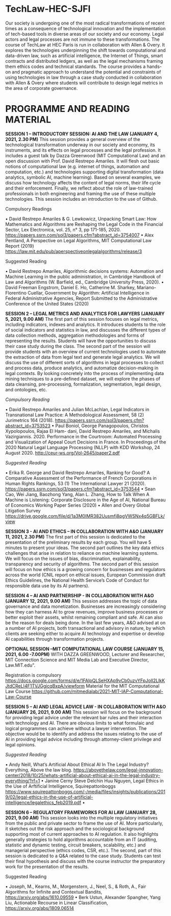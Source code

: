 # TechLaw-HEC-SJFI
Our society is undergoing one of the most radical transformations of recent times as a consequence of technological innovation and the implementation of tech-based tools in diverse areas of our society and our economy. Legal actors and legal processes are not immune to these transformations. The course of TechLaw at HEC Paris is run in collaboration with Allen & Overy. It explores the technologies underpinning the shift towards computational and data-driven law, such as artificial intelligence, the Internet of Things, smart contracts and distributed ledgers, as well as the legal mechanisms framing them ethics codes and technical standards. 
The course provides a hands-on and pragmatic approach to understand the potential and constraints of using technologies in law through a case study conducted in collaboration with Allen & Overy where students will contribute to design legal metrics in the area of corporate governance. 

# PROGRAMME AND READING MATERIAL

**SESSION 1 – INTRODUCTORY SESSION: AI AND THE LAW (JANUARY 4, 2021, 2.30 PM)**
This session provides a general overview of the technological transformation underway in our society and economy, its instruments, and its effects on legal processes and the legal profession. It includes a guest talk by Dazza Greenwood (MIT Computational Law) and an open discussion with Prof. David Restrepo Amariles. It will flesh out basic notions of computational law (e.g. internet of things, automation and computation, etc.) and technologies supporting digital transformation (data analytics, symbolic AI, machine learning). Based on several examples, we discuss how technology affects the content of legal norms, their life cycle and their enforcement. Finally, we reflect about the role of law-trained professionals in both engineering and framing the use of these multiple technologies. This session includes an introduction to the use of Github. 

Compulsory Readings 

•	David Restrepo Amariles & G. Lewkowicz, Unpacking Smart Law: How Mathematics and Algorithms are Reshaping the Legal Code in the Financial Sector, Lex Electronica, vol. 25, n° 3, pp 171-185, 2020. https://papers.ssrn.com/sol3/papers.cfm?abstract_id=3754007
•	Alex Pentland, A Perspective on Legal Algorithms, MIT Computational Law Report (2019) https://law.mit.edu/pub/aperspectiveonlegalalgorithms/release/3

Suggested Reading 

•	David Restrepo Amariles, Algorithmic decisions systems: Automation and Machine Learning in the public administration, in Cambridge Handbook of Law and Algorithms (W. Barfield, ed., Cambridge University Press, 2020). 
•	David Freeman Engstrom, Daniel E. Ho, Catherine M. Sharkey, Mariano-Florentino Cuellar, Government by Algorithm: Artificial Intelligence in Federal Administrative Agencies, Report Submitted to the Administrative Conference of the United States (2020)


**SESSION 2 – LEGAL METRICS AND ANALYTICS FOR LAWYERS (JANUARY 5, 2021, 9.00 AM)**
The first part of this session focuses on legal metrics, including indicators, indexes and analytics. It introduces students to the role of social indicators and statistics in law, and discusses the different types of data collection methods, aggregation methodologies and forms of representing the results. Students will have the opportunities to discuss their case study during the class. The second part of the session will provide students with an overview of current technologies used to automate the extraction of data from legal text and generate legal analytics. We will discuss the use of different sorts of algorithms in legal processes to collect and process data, produce analytics, and automatize decision-making in legal contexts. By looking concretely into the process of implementing data mining techniques to a pre-defined dataset, we will explore the phases of data cleansing, pre-processing, formalization, segmentation, legal design, and ontologies, etc. 

*Compulsory Reading*

•	David Restrepo Amariles and Julian McLachlan, Legal Indicators in Transnational Law Practice: A Methodological Assessment, 58 (2) Jurimetrics 164 (2018). https://papers.ssrn.com/sol3/papers.cfm?abstract_id=3753523
•	Paul Boniol, George Panagopoulos, Christos Xypolopoulos, Rajaa El Ham- dani, David Restrepo Amariles, and Michalis Vazirgiannis. 2020. Performance in the Courtroom: Automated Processing and Visualization of Appeal Court Decisions in France. In Proceedings of the 2020 Natural Legal Language Processing (NLLP) with KDD Workshop, 24 August 2020. http://ceur-ws.org/Vol-2645/paper2.pdf

*Suggested Reading*

•	Erika R. George and David Restrepo Amariles, Ranking for Good? A Comparative Assessment of the Performance of French Corporations in Human Rights Rankings, 53 (1) The International Lawyer 21 (2020). https://papers.ssrn.com/sol3/papers.cfm?abstract_id=3753544
•	Sean Cao, Wei Jiang, Baozhong Yang, Alan L. Zhang, How to Talk When A Machine is Listening: Corporate Disclosure in the Age of AI, National Bureau of Economics Working Paper Series (2020)
•	Allen and Overy Global Litigation Survey https://drive.google.com/file/d/1a3M0IMR382Uusmfj8pgVWSNx4q5GBFLk/view


**SESSION 3 - AI AND ETHICS – IN COLLABORATION WITH A&O (JANUARY 11, 2021, 2.30 PM)**
The first part of this session is dedicated to the presentation of the preliminary results by each group. You will have 5 minutes to present your ideas. The second part outlines the key data ethics challenges that arise in relation to reliance on machine learning systems. We will focus on the issues of bias, discrimination, explainability, transparency and security of algorithms. The second part of this session will focus on how ethics is a growing concern for businesses and regulators across the world (CNIL report on ethical issues, European Commission draft Ethics Guidelines, the National Health Service’s Code of Conduct for responsible data use by its AI partners).

**SESSION 4 –  AI AND PARTNERSHIP - IN COLLABORATION WITH A&O (JANUARY 12, 2021, 9.00 AM)**
This session addresses the topic of data governance and data monetization. Businesses are increasingly considering how they can harness AI to grow revenues, improve business processes or better exploit their assets, whilst remaining compliant and safe.  AI can also be the reason for deals being done. In the last few years, A&O advised at on a number of AI projects, both transactional and advisory in nature, by which clients are seeking either to acquire AI technology and expertise or develop AI capabilities through transformation projects. 

**OPTIONAL SESSION –MIT COMPUTATIONAL LAW COURSE (JANUARY 15, 2021, 6.00 -7.00PM)**
WITH DAZZA GREENWOOD, Lecturer and Researcher, MIT Connection Science and MIT Media Lab and Executive Director, Law.MIT.edu".

Registration is compulsory https://docs.google.com/forms/d/e/1FAIpQLSeHXAp9vCb0uzvYFpJolI2LlkKJtdCReLI4F1TVJGgicqBxpA/viewform
Material for the MIT Computational Law Course https://github.com/mitmedialab/2021-MIT-IAP-Computational-Law-Course

**SESSION 5 – AI AND LEGAL ADVICE LAW - IN COLLABORATION WITH A&O (JANUARY 26, 2021, 9.00 AM)**
This session will focus on the background for providing legal advice under the relevant bar rules and their interaction with technology and AI. There are obvious limits to what formulaic and logical programmes can achieve without a lawyer intervention. The objective would be to identify and address the issues relating to the use of AI in providing legal advice including through attorney-client privilege and legal opinions. 

*Suggested Reading* 

•	Andy Neill, What’s Artificial About Ethical AI In The Legal Industry? Everything, Above the law blog. https://abovethelaw.com/legal-innovation-center/2018/10/25/whats-artificial-about-ethical-ai-in-the-legal-industry-everything/?rf=1
•	Janine Cerny Steve Delchin Huu Nguyen, Legal Ethics in the Use of Arftificial Intelligence, Squirepattonboggs https://www.squirepattonboggs.com/-/media/files/insights/publications/2019/02/legal-ethics-in-the-use-of-artificial-intelligence/legalethics_feb2019.pdf
•	

**SESSION 6 – REGULATORY FRAMEWORKS FOR AI LAW (JANUARY 28, 2021, 9.00 AM)**
This session looks into the multiple regulatory initiatives from the public and private sector to frame the use of AI. More particularly, it sketches out the risk approach and the sociological background supporting most of current approaches to AI regulation. It also highlights generally strategies to hold algorithms accountable from an IT (auditing, statistic and dynamic testing, circuit breakers, scalability, etc.) and managerial perspective (ethics codes, CSR, etc.). The second, part of this session is dedicated to a Q&A related to the case study. Students can test their final hypothesis and discuss with the course instructor the preparatory work for the presentation of the results.  

Suggested Reading

•	Joseph, M., Kearns, M., Morgenstern, J., Neel, S., & Roth, A., Fair Algorithms for Infinite and Contextual Bandits, https://arxiv.org/abs/1610.09559
•	Berk Ustun, Alexander Spangher, Yang Liu, Actionable Recourse in Linear Classification, https://arxiv.org/abs/1809.06514

